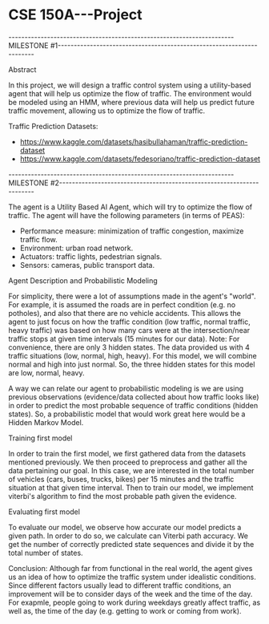 # CSE 150A---Project

----------------------------------------------------------------------MILESTONE #1----------------------------------------------------------------------

Abstract

In this project, we will design a traffic control system using a utility-based agent that will help us optimize the flow of traffic. 
The environment would be modeled using an HMM, where previous data will help us predict future traffic movement, allowing us to optimize the flow of traffic. 

Traffic Prediction Datasets:

- https://www.kaggle.com/datasets/hasibullahaman/traffic-prediction-dataset
- https://www.kaggle.com/datasets/fedesoriano/traffic-prediction-dataset

----------------------------------------------------------------------MILESTONE #2----------------------------------------------------------------------

The agent is a Utility Based AI Agent, which will try to optimize the flow of traffic.
The agent will have the following parameters (in terms of PEAS):
- Performance measure: minimization of traffic congestion, maximize traffic flow.
- Environment: urban road network.
- Actuators: traffic lights, pedestrian signals.
- Sensors: cameras, public transport data.

Agent Description and Probabilistic Modeling

For simplicity, there were a lot of assumptions made in the agent's "world". For example, it is assumed the roads are in perfect condition (e.g. no potholes), and also that there are no vehicle accidents. This allows the agent to just focus on how the traffic condition (low traffic, normal traffic, heavy traffic) was based on how many cars were at the intersection/near traffic stops at given time intervals (15 minutes for our data). Note: For convenience, there are only 3 hidden states. The data provided us with 4 traffic situations (low, normal, high, heavy). For this model, we will combine normal and high into just normal. So, the three hidden states for this model are low, normal, heavy.

A way we can relate our agent to probabilistic modeling is we are using previous observations (evidence/data collected about how traffic looks like) in order to predict the most probable sequence of traffic conditions (hidden states). So, a probabilistic model that would work great here would be a Hidden Markov Model.

Training first model

In order to train the first model, we first gathered data from the datasets mentioned previously. We then proceed to preprocess and gather all the data pertaining our goal. In this case, we are interested in the total number of vehicles (cars, buses, trucks, bikes) per 15 minutes and the traffic situation at that given time interval. Then to train our model, we implement viterbi's algorithm to find the most probable path given the evidence. 

Evaluating first model

To evaluate our model, we observe how accurate our model predicts a given path. In order to do so, we calculate can Viterbi path accuracy. We get the number of correctly predicted state sequences and divide it by the total number of states.

Conclusion:
Although far from functional in the real world, the agent gives us an idea of how to optimize the traffic system under idealistic conditions. Since different factors usually lead to different traffic conditions, an improvement will be to consider days of the week and the time of the day. For exapmle, people going to work during weekdays greatly affect traffic, as well as, the time of the day (e.g. getting to work or coming from work).
